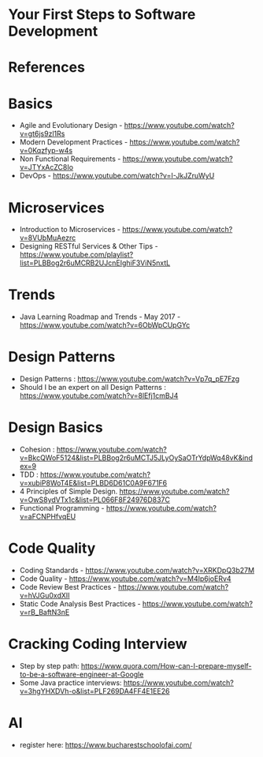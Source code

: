 # Your First Steps to Software Development

# References

# Basics
- Agile and Evolutionary Design - https://www.youtube.com/watch?v=gt6js9zl1Rs
- Modern Development Practices - https://www.youtube.com/watch?v=0Kqzfyp-w4s
- Non Functional Requirements - https://www.youtube.com/watch?v=JTYxAcZC8Io
- DevOps - https://www.youtube.com/watch?v=I-JkJZruWyU

# Microservices
- Introduction to Microservices - https://www.youtube.com/watch?v=8VUbMuAezrc
- Designing RESTful Services & Other Tips - https://www.youtube.com/playlist?list=PLBBog2r6uMCRB2UJcnEIghiF3ViN5nxtL

# Trends
- Java Learning Roadmap and Trends - May 2017 - https://www.youtube.com/watch?v=6ObWpCUpGYc

# Design Patterns
- Design Patterns : https://www.youtube.com/watch?v=Vp7q_pE7Fzg
- Should I be an expert on all Design Patterns : https://www.youtube.com/watch?v=8lEfj1cmBJ4

# Design Basics
- Cohesion : https://www.youtube.com/watch?v=BkcQWoF5124&list=PLBBog2r6uMCTJ5JLyOySaOTrYdpWq48vK&index=9
- TDD : https://www.youtube.com/watch?v=xubiP8WoT4E&list=PLBD6D61C0A9F671F6
- 4 Principles of Simple Design. https://www.youtube.com/watch?v=OwS8ydVTx1c&list=PL066F8F24976D837C
- Functional Programming - https://www.youtube.com/watch?v=aFCNPHfvqEU

# Code Quality
- Coding Standards - https://www.youtube.com/watch?v=XRKDpQ3b27M
- Code Quality - https://www.youtube.com/watch?v=M4Ip6joERv4
- Code Review Best Practices - https://www.youtube.com/watch?v=hVJGu0xdXII
- Static Code Analysis Best Practices - https://www.youtube.com/watch?v=rB_BaftN3nE

# Cracking Coding Interview
- Step by step path: https://www.quora.com/How-can-I-prepare-myself-to-be-a-software-engineer-at-Google
- Some Java practice interviews: https://www.youtube.com/watch?v=3hgYHXDVh-o&list=PLF269DA4FF4E1EE26
# AI 
- register here: https://www.bucharestschoolofai.com/
